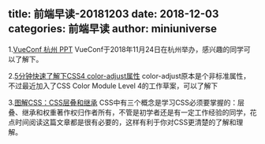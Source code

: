 title: 前端早读-20181203
date: 2018-12-03
categories: 前端早读
author: miniuniverse
---

1.[VueConf 杭州 PPT](https://vue.w3ctech.com/#schedule)
VueConf于2018年11月24日在杭州举办，感兴趣的同学可以了解下。

2.[5分钟快速了解下CSS4 color-adjust属性](https://www.zhangxinxu.com/wordpress/2018/11/css4-color-adjust/)
color-adjust原本是个非标准属性，不过最近加入了CSS Color Module Level 4的工作草案，可以了解下

3.[图解CSS：CSS层叠和继承](https://www.w3cplus.com/css/Illustrated-CSS-details-and-cases-chr2-cascade-and-inherit.html)
CSS中有三个概念是学习CSS必须要掌握的：层叠、继承和权重著作权归作者所有，不管是初学者还是有一定工作经验的同学，花点时间阅读这篇文章都是很有必要的，这样有利于你对CSS更清楚的了解和理解。
